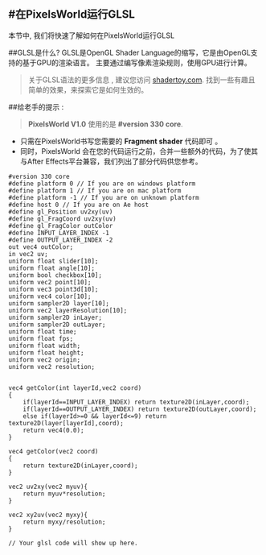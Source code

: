 #在PixelsWorld运行GLSL 
---
本节中, 我们将快速了解如何在PixelsWorld运行GLSL 

##GLSL是什么?
 GLSL是OpenGL Shader Language的缩写，它是由OpenGL支持的基于GPU的渲染语言。
 主要通过编写像素渲染规则，使用GPU进行计算。

> 关于GLSL语法的更多信息 ,  建议您访问 [shadertoy.com](https://www.shadertoy.com/).  找到一些有趣且简单的效果，来探索它是如何生效的。 

##给老手的提示 : 

> **PixelsWorld V1.0** 使用的是 **#version 330 core**. 

- 只需在PixelsWorld书写您需要的  **Fragment shader** 代码即可 。
- 同时，PixelsWorld 会在您的代码运行之前，合并一些额外的代码，为了使其与After Effects平台兼容，我们列出了部分代码供您参考。 

```glsl:extra.shader
#version 330 core
#define platform 0 // If you are on windows platform
#define platform 1 // If you are on mac platform
#define platform -1 // If you are on unknown platform
#define host 0 // If you are on Ae host 
#define gl_Position uv2xy(uv)
#define gl_FragCoord uv2xy(uv)
#define gl_FragColor outColor
#define INPUT_LAYER_INDEX -1
#define OUTPUT_LAYER_INDEX -2
out vec4 outColor;
in vec2 uv;
uniform float slider[10];
uniform float angle[10];
uniform bool checkbox[10];
uniform vec2 point[10];
uniform vec3 point3d[10];
uniform vec4 color[10];
uniform sampler2D layer[10];
uniform vec2 layerResolution[10];
uniform sampler2D inLayer;
uniform sampler2D outLayer;
uniform float time;
uniform float fps;
uniform float width;
uniform float height;
uniform vec2 origin;
uniform vec2 resolution;


vec4 getColor(int layerId,vec2 coord)
{
	if(layerId==INPUT_LAYER_INDEX) return texture2D(inLayer,coord);
	if(layerId==OUTPUT_LAYER_INDEX) return texture2D(outLayer,coord);
	else if(layerId>=0 && layerId<=9) return texture2D(layer[layerId],coord);
	return vec4(0.0);
}

vec4 getColor(vec2 coord)
{
	return texture2D(inLayer,coord);
}

vec2 uv2xy(vec2 myuv){
	return myuv*resolution;
}

vec2 xy2uv(vec2 myxy){
	return myxy/resolution;
}

// Your glsl code will show up here. 
```

